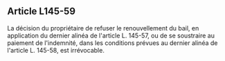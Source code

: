 Article L145-59
----
La décision du propriétaire de refuser le renouvellement du bail, en application
du dernier alinéa de l'article L. 145-57, ou de se soustraire au paiement de
l'indemnité, dans les conditions prévues au dernier alinéa de l'article L.
145-58, est irrévocable.

